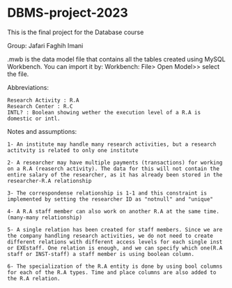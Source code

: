 # DBMS-project-2023
This is the final project for the Database course

Group: 
    Jafari
    Faghih
    Imani

.mwb is the data model file that contains all the tables created using MySQL Workbench. You can import it by: Workbench: File> Open Model>> select the file.   

Abbreviations:

    Research Activity : R.A
    Research Center : R.C
    INTL? : Boolean showing wether the execution level of a R.A is domestic or intl.




Notes and assumptions:
    
    1- An institute may handle many research activities, but a research actitvity is related to only one institute

    2- A researcher may have multiple payments (transactions) for working on a R.A (reaserch activity). The data for this will not contain the entire salary of the researcher, as it has already been stored in the researcher-R.A relationship

    3- The correspondense relationship is 1-1 and this constraint is implemented by setting the researcher ID as "notnull" and "unique"

    4- A R.A staff member can also work on another R.A at the same time. 
    (many-many relationship)

    5- A single relation has been created for staff members. Since we are the company handling research activities, we do not need to create different relations with different access levels for each single inst or EXEstaff. One relation is enough, and we can specify which one(R.A staff or INST-staff) a staff member is using boolean column.

    6- The specialization of the R.A entity is done by using bool columns for each of the R.A types. Time and place columns are also added to the R.A relation.
